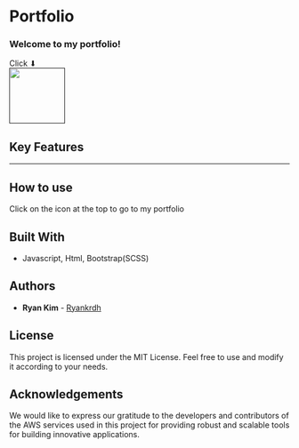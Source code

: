 # Portfolio

### Welcome to my portfolio!

Click ⬇</br>
<a href=""><img src="" width="100" height="100"></a>

## Key Features

---

## How to use

Click on the icon at the top to go to my portfolio

## Built With

- Javascript, Html, Bootstrap(SCSS)

## Authors

- **Ryan Kim** - [Ryankrdh](https://github.com/ryankrdh)

## License

This project is licensed under the MIT License. Feel free to use and modify it according to your needs.

## Acknowledgements

We would like to express our gratitude to the developers and contributors of the AWS services used in this project for providing robust and scalable tools for building innovative applications.

